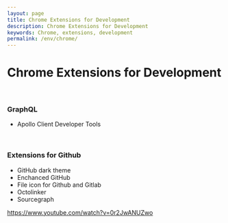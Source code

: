 ```yaml
---
layout: page
title: Chrome Extensions for Development
description: Chrome Extensions for Development
keywords: Chrome, extensions, development
permalink: /env/chrome/
---
```


# Chrome Extensions for Development

<br/>

### GraphQL

- Apollo Client Developer Tools

<br/>

### Extensions for Github

- GitHub dark theme
- Enchanced GitHub
- File icon for Github and Gitlab
- Octolinker
- Sourcegraph

<!--

- Octotree

-->

https://www.youtube.com/watch?v=0r2JwANUZwo
